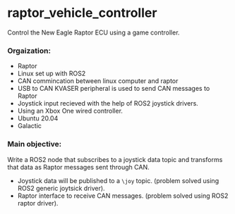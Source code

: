 # raptor_vehicle_controller
Control the New Eagle Raptor ECU using a game controller.

### Orgaization:
* Raptor
* Linux set up with ROS2
* CAN commincation between linux computer and raptor
* USB to CAN KVASER peripheral is used to send CAN messages to Raptor
* Joystick input recieved with the help of ROS2 joystick drivers.
* Using an Xbox One wired controller.
* Ubuntu 20.04
* Galactic

### Main objective:
Write a ROS2 node that subscribes to a joystick data topic and transforms that data as Raptor messages sent through CAN.

* Joystick data will be published to a `\joy` topic. (problem solved using ROS2 generic joytsick driver).
* Raptor interface to receive CAN messages. (problem solved using ROS2 raptor driver).
